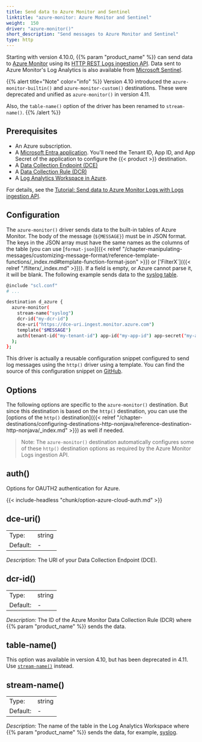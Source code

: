 ```yaml
---
title: Send data to Azure Monitor and Sentinel
linktitle: "azure-monitor: Azure Monitor and Sentinel"
weight:  150
driver: "azure-monitor()"
short_description: "Send messages to Azure Monitor and Sentinel"
type: http
---
```

<!-- This file is under the copyright of Axoflow, and licensed under Apache License 2.0, except for using the Axoflow and AxoSyslog trademarks. -->

Starting with version 4.10.0, {{% param "product_name" %}} can send data to [Azure Monitor](https://learn.microsoft.com/en-us/azure/azure-monitor/overview) using its [HTTP REST Logs ingestion API](https://learn.microsoft.com/en-us/azure/azure-monitor/logs/logs-ingestion-api-overview#rest-api-call). Data sent to Azure Monitor's Log Analytics is also available from [Microsoft Sentinel](https://learn.microsoft.com/en-us/azure/sentinel/data-transformation).

{{% alert title="Note" color="info" %}}
Version 4.10 introduced the `azure-monitor-builtin()` and `azure-monitor-custom()` destinations. These were deprecated and unified as `azure-monitor()` in version 4.11.

Also, the `table-name()` option of the driver has been renamed to `stream-name()`.
{{% /alert %}}

## Prerequisites

- An Azure subscription.
- A [Microsoft Entra application](https://learn.microsoft.com/en-us/azure/azure-monitor/logs/tutorial-logs-ingestion-portal#create-azure-ad-application). You'll need the Tenant ID, App ID, and App Secret of the application to configure the {{< product >}} destination.
- A [Data Collection Endpoint (DCE)](https://learn.microsoft.com/en-us/azure/azure-monitor/essentials/data-collection-endpoint-overview?tabs=portal)
- A [Data Collection Rule (DCR)](https://learn.microsoft.com/en-us/azure/azure-monitor/essentials/data-collection-rule-create-edit?tabs=portal)
- A [Log Analytics Workspace in Azure](https://learn.microsoft.com/en-us/azure/azure-monitor/logs/log-analytics-workspace-overview).

For details, see the [Tutorial: Send data to Azure Monitor Logs with Logs ingestion API](https://learn.microsoft.com/en-us/azure/azure-monitor/logs/tutorial-logs-ingestion-portal).

## Configuration

The `azure-monitor()` driver sends data to the built-in tables of Azure Monitor. The body of the message (`${MESSAGE}`) must be in JSON format. The keys in the JSON array must have the same names as the columns of the table (you can use [`format-json`]({{< relref "/chapter-manipulating-messages/customizing-message-format/reference-template-functions/_index.md#template-function-format-json" >}}) or ['FilterX`]({{< relref "/filterx/_index.md" >}})). If a field is empty, or Azure cannot parse it, it will be blank. The following example sends data to the [syslog table](https://learn.microsoft.com/en-us/azure/azure-monitor/reference/tables/syslog).

```sh
@include "scl.conf"
# ...

destination d_azure {
  azure-monitor(
    stream-name("syslog")
    dcr-id("my-dcr-id")
    dce-uri("https://dce-uri.ingest.monitor.azure.com")
    template("$MESSAGE")
    auth(tenant-id("my-tenant-id") app-id("my-app-id") app-secret("my-app-secret"))
  );
};
```

This driver is actually a reusable configuration snippet configured to send log messages using the `http()` driver using a template. You can find the source of this configuration snippet on [GitHub](https://github.com/axoflow/axosyslog/blob/main/scl/azure/azure-monitor.conf).

## Options

The following options are specific to the `azure-monitor()` destination. But since this destination is based on the `http()` destination, you can use the [options of the `http()` destination]({{< relref "/chapter-destinations/configuring-destinations-http-nonjava/reference-destination-http-nonjava/_index.md" >}}) as well if needed.

> Note: The `azure-monitor()` destination automatically configures some of these `http()` destination options as required by the Azure Monitor Logs ingestion API.

<!-- FIXME xinclude the http options -->

## auth()

Options for OAUTH2 authentication for Azure.

{{< include-headless "chunk/option-azure-cloud-auth.md" >}}

## dce-uri()

|          |                            |
| -------- | -------------------------- |
| Type:    | string |
| Default: | - |

*Description:* The URI of your Data Collection Endpoint (DCE).

## dcr-id()

|          |                            |
| -------- | -------------------------- |
| Type:    | string |
| Default: | - |

*Description:* The ID of the Azure Monitor Data Collection Rule (DCR) where {{% param "product_name" %}} sends the data.

## table-name()

This option was available in version 4.10, but has been deprecated in 4.11. Use [`stream-name()`](#stream-name) instead.

## stream-name()

|          |                            |
| -------- | -------------------------- |
| Type:    | string |
| Default: | - |

*Description:* The name of the table in the Log Analytics Workspace where {{% param "product_name" %}} sends the data, for example, [syslog](https://learn.microsoft.com/en-us/azure/azure-monitor/reference/tables/syslog).
